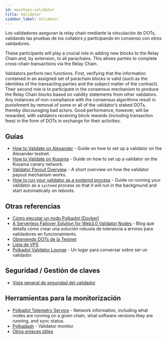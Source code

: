 ```yaml
---
id: maintain-validator
title: Validator
sidebar_label: Validator
---
```


Los validadores aseguran la relay chain mediante la vinculación de DOTs, validando las pruebas de los collators y participando en consenso con otros validadores.

These participants will play a crucial role in adding new blocks to the Relay Chain and, by extension, to all parachains. This allows parties to complete cross-chain transactions via the Relay Chain.

Validators perform two functions. First, verifying that the information contained in an assigned set of parachain blocks is valid (such as the identities of the transacting parties and the subject matter of the contract). Their second role is to participate in the consensus mechanism to produce the Relay Chain blocks based on validity statements from other validators. Any instances of non-compliance with the consensus algorithms result in punishment by removal of some or all of the validator’s staked DOTs, thereby discouraging bad actors. Good performance, however, will be rewarded, with validators receiving block rewards (including transaction fees) in the form of DOTs in exchange for their activities.

## Guías

- [How to Validate on Alexander](maintain-guides-how-to-validate-alexander) - Guide on how to set up a validator on the Alexander testnet.
- [How to Validate on Kusama](maintain-guides-how-to-validate-kusama) - Guide on how to set up a validator on the Kusama canary network.
- [Validator Payout Overview](maintain-guides-validator-payout) - A short overview on how the validator payout mechanism works.
- [How to run your validator as a systemd process](maintain-guides-how-to-systemd) - Guide on running your validator as a `systemd` process so that it will run in the background and start automatically on reboots.

## Otras referencias

- [Cómo ejecutar un nodo Polkadot (Docker)](https://medium.com/@acvlls/setting-up-a-maintain-the-easy-way-3a885283091f)
- [A Serverless Failover Solution for Web3.0 Validator Nodes](https://hackernoon.com/a-serverless-failover-solution-for-web-3-0-validator-nodes-e26b9d24c71d) - Blog que detalla cómo crear una solución robusta de tolerancia a errores para validadores en funcionamiento.
- [Obteniendo DOTs de la Testnet](learn-DOT#getting-testnet-dots)
- [Lista de VPS](maintain-guides-how-to-validate-kusama#vps-list)
- [Polkadot Validator Lounge](https://matrix.to/#/!NZrbtteFeqYKCUGQtr:matrix.parity.io?via=matrix.parity.io&via=matrix.org&via=web3.foundation) - Un lugar para conversar sobre ser un validador.

## Seguridad / Gestión de claves

- [Vista general de seguridad del validador](https://github.com/w3f/validator-security)

## Herramientas para la monitorización

- [Polkadot Telemetry Service](https://telemetry.polkadot.io/#/Alexander) - Network information, including what nodes are running on a given chain, what software versions they are running, and sync status.
- [Polkadash](http://polkadash.io/) - Validator monitor.
- [Otros enlaces útiles](https://forum.web3.foundation/t/useful-links-for-validators/20)
